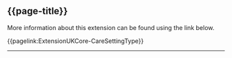 ## {{page-title}}

More information about this extension can be found using the link below.

{{pagelink:ExtensionUKCore-CareSettingType}}

---